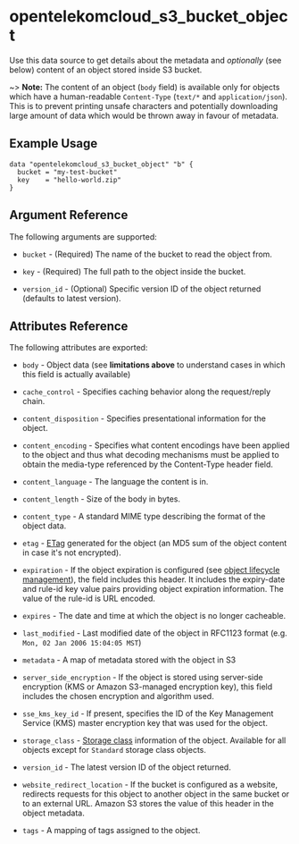 # opentelekomcloud_s3_bucket_object

Use this data source to get details about the metadata and
_optionally_ (see below) content of an object stored inside S3 bucket.

~> **Note:** The content of an object (`body` field) is available only for objects which have a human-readable `Content-Type` (`text/*` and `application/json`). This is to prevent printing unsafe characters and potentially downloading large amount of data which would be thrown away in favour of metadata.

## Example Usage

```hcl
data "opentelekomcloud_s3_bucket_object" "b" {
  bucket = "my-test-bucket"
  key    = "hello-world.zip"
}
```

## Argument Reference

The following arguments are supported:

* `bucket` - (Required) The name of the bucket to read the object from.

* `key` - (Required) The full path to the object inside the bucket.

* `version_id` - (Optional) Specific version ID of the object returned (defaults to latest version).

## Attributes Reference

The following attributes are exported:

* `body` - Object data (see **limitations above** to understand cases in which this field is actually available)

* `cache_control` - Specifies caching behavior along the request/reply chain.

* `content_disposition` - Specifies presentational information for the object.

* `content_encoding` - Specifies what content encodings have been applied to the
  object and thus what decoding mechanisms must be applied to obtain the media-type referenced by the Content-Type header field.

* `content_language` - The language the content is in.

* `content_length` - Size of the body in bytes.

* `content_type` - A standard MIME type describing the format of the object data.

* `etag` - [ETag](https://en.wikipedia.org/wiki/HTTP_ETag) generated for the object (an MD5 sum of the object content in case it's not encrypted).

* `expiration` - If the object expiration is configured 
  (see [object lifecycle management](http://docs.opentelekomcloud.amazon.com/AmazonS3/latest/dev/object-lifecycle-mgmt.html)), the field includes this header. It includes the expiry-date and rule-id key value pairs providing object expiration information. The value of the rule-id is URL encoded.

* `expires` - The date and time at which the object is no longer cacheable.

* `last_modified` - Last modified date of the object in RFC1123 format 
  (e.g. `Mon, 02 Jan 2006 15:04:05 MST`)

* `metadata` - A map of metadata stored with the object in S3

* `server_side_encryption` - If the object is stored using server-side encryption 
  (KMS or Amazon S3-managed encryption key), this field includes the chosen encryption and algorithm used.

* `sse_kms_key_id` - If present, specifies the ID of the Key Management Service 
  (KMS) master encryption key that was used for the object.

* `storage_class` - [Storage class](http://docs.aws.amazon.com/AmazonS3/latest/dev/storage-class-intro.html)
  information of the object. Available for all objects except for `Standard` storage class objects.

* `version_id` - The latest version ID of the object returned.

* `website_redirect_location` - If the bucket is configured as a website,
  redirects requests for this object to another object in the same bucket or to an external URL. Amazon S3 stores the value of this header in the object metadata.

* `tags` - A mapping of tags assigned to the object.
